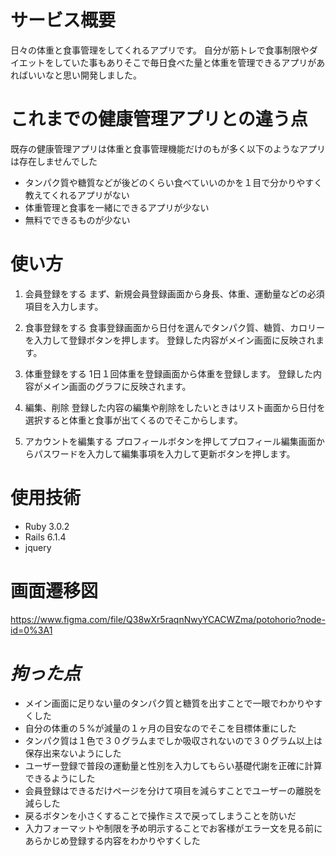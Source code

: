 # サービス概要
日々の体重と食事管理をしてくれるアプリです。
自分が筋トレで食事制限やダイエットをしていた事もありそこで毎日食べた量と体重を管理できるアプリがあればいいなと思い開発しました。

# これまでの健康管理アプリとの違う点
既存の健康管理アプリは体重と食事管理機能だけのもが多く以下のようなアプリは存在しませんでした

* タンパク質や糖質などが後どのくらい食べていいのかを１目で分かりやすく教えてくれるアプリがない
* 体重管理と食事を一緒にできるアプリが少ない
* 無料でできるものが少ない

# 使い方
1. 会員登録をする
まず、新規会員登録画面から身長、体重、運動量などの必須項目を入力します。

2. 食事登録をする
食事登録画面から日付を選んでタンパク質、糖質、カロリーを入力して登録ボタンを押します。
登録した内容がメイン画面に反映されます。

3. 体重登録をする
1日１回体重を登録画面から体重を登録します。
登録した内容がメイン画面のグラフに反映されます。

4. 編集、削除
登録した内容の編集や削除をしたいときはリスト画面から日付を選択すると体重と食事が出てくるのでそこからします。

5. アカウントを編集する
プロフィールボタンを押してプロフィール編集画面からパスワードを入力して編集事項を入力して更新ボタンを押します。

# 使用技術
* Ruby 3.0.2
* Rails 6.1.4
* jquery

# 画面遷移図
https://www.figma.com/file/Q38wXr5raqnNwyYCACWZma/potohorio?node-id=0%3A1

# *拘った点*
* メイン画面に足りない量のタンパク質と糖質を出すことで一眼でわかりやすくした
* 自分の体重の５%が減量の１ヶ月の目安なのでそこを目標体重にした
* タンパク質は１色で３０グラムまでしか吸収されないので３０グラム以上は保存出来ないようにした
* ユーザー登録で普段の運動量と性別を入力してもらい基礎代謝を正確に計算できるようにした
* 会員登録はできるだけページを分けて項目を減らすことでユーザーの離脱を減らした
* 戻るボタンを小さくすることで操作ミスで戻ってしまうことを防いだ
* 入力フォーマットや制限を予め明示することでお客様がエラー文を見る前にあらかじめ登録する内容をわかりやすくした
